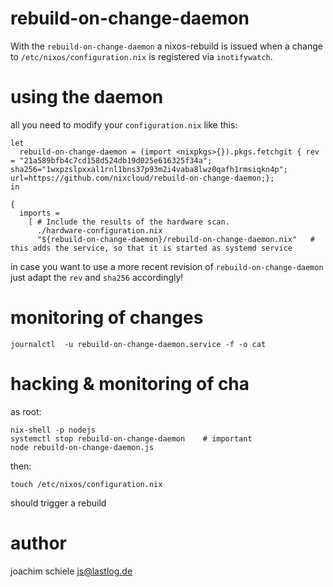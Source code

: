 # rebuild-on-change-daemon

With the `rebuild-on-change-daemon` a nixos-rebuild is issued when a change to `/etc/nixos/configuration.nix` is registered via `inotifywatch`.

# using the daemon

all you need to modify your `configuration.nix` like this:

    let
      rebuild-on-change-daemon = (import <nixpkgs>{}).pkgs.fetchgit { rev = "21a589bfb4c7cd158d524db19d025e616325f34a"; sha256="1wxpzslpxxal1rnl1bns37p93m2i4vaba8lwz0qafh1rmsiqkn4p"; url=https://github.com/nixcloud/rebuild-on-change-daemon;};
    in
    
    {
      imports =
        [ # Include the results of the hardware scan.
          ./hardware-configuration.nix
          "${rebuild-on-change-daemon}/rebuild-on-change-daemon.nix"   # this adds the service, so that it is started as systemd service

in case you want to use a more recent revision of `rebuild-on-change-daemon` just adapt the `rev` and `sha256` accordingly!

# monitoring of changes

    journalctl  -u rebuild-on-change-daemon.service -f -o cat

# hacking & monitoring of cha

as root:

    nix-shell -p nodejs
    systemctl stop rebuild-on-change-daemon    # important
    node rebuild-on-change-daemon.js

then:

    touch /etc/nixos/configuration.nix

should trigger a rebuild

# author

joachim schiele <js@lastlog.de>
